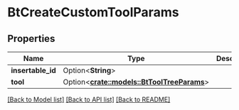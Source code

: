 # BtCreateCustomToolParams

## Properties

Name | Type | Description | Notes
------------ | ------------- | ------------- | -------------
**insertable_id** | Option<**String**> |  | [optional]
**tool** | Option<[**crate::models::BtToolTreeParams**](BTToolTreeParams.md)> |  | [optional]

[[Back to Model list]](../README.md#documentation-for-models) [[Back to API list]](../README.md#documentation-for-api-endpoints) [[Back to README]](../README.md)


